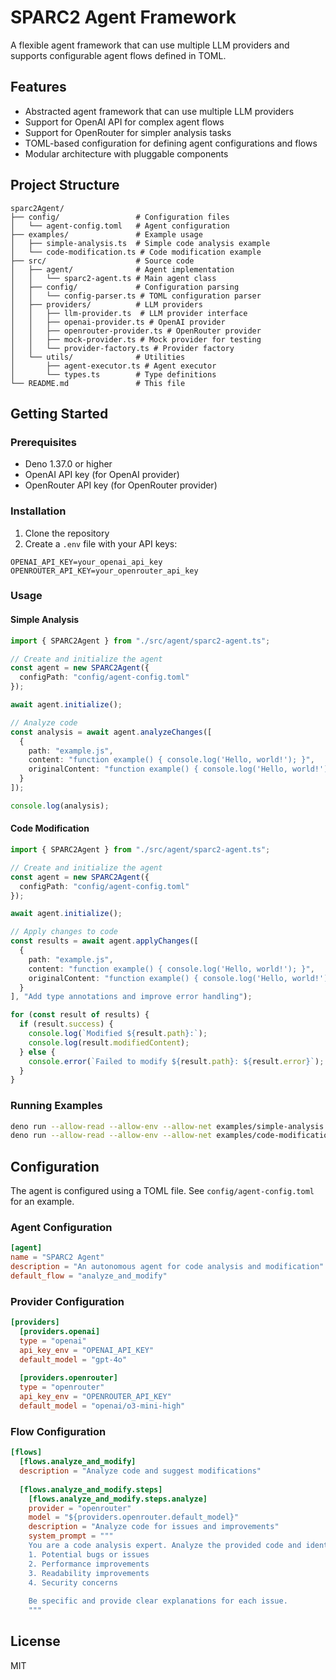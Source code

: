 # SPARC2 Agent Framework

A flexible agent framework that can use multiple LLM providers and supports configurable agent flows defined in TOML.

## Features

- Abstracted agent framework that can use multiple LLM providers
- Support for OpenAI API for complex agent flows
- Support for OpenRouter for simpler analysis tasks
- TOML-based configuration for defining agent configurations and flows
- Modular architecture with pluggable components

## Project Structure

```
sparc2Agent/
├── config/                 # Configuration files
│   └── agent-config.toml   # Agent configuration
├── examples/               # Example usage
│   ├── simple-analysis.ts  # Simple code analysis example
│   └── code-modification.ts # Code modification example
├── src/                    # Source code
│   ├── agent/              # Agent implementation
│   │   └── sparc2-agent.ts # Main agent class
│   ├── config/             # Configuration parsing
│   │   └── config-parser.ts # TOML configuration parser
│   ├── providers/          # LLM providers
│   │   ├── llm-provider.ts  # LLM provider interface
│   │   ├── openai-provider.ts # OpenAI provider
│   │   ├── openrouter-provider.ts # OpenRouter provider
│   │   ├── mock-provider.ts # Mock provider for testing
│   │   └── provider-factory.ts # Provider factory
│   └── utils/              # Utilities
│       ├── agent-executor.ts # Agent executor
│       └── types.ts        # Type definitions
└── README.md               # This file
```

## Getting Started

### Prerequisites

- Deno 1.37.0 or higher
- OpenAI API key (for OpenAI provider)
- OpenRouter API key (for OpenRouter provider)

### Installation

1. Clone the repository
2. Create a `.env` file with your API keys:

```
OPENAI_API_KEY=your_openai_api_key
OPENROUTER_API_KEY=your_openrouter_api_key
```

### Usage

#### Simple Analysis

```typescript
import { SPARC2Agent } from "./src/agent/sparc2-agent.ts";

// Create and initialize the agent
const agent = new SPARC2Agent({
  configPath: "config/agent-config.toml"
});

await agent.initialize();

// Analyze code
const analysis = await agent.analyzeChanges([
  {
    path: "example.js",
    content: "function example() { console.log('Hello, world!'); }",
    originalContent: "function example() { console.log('Hello, world!'); }"
  }
]);

console.log(analysis);
```

#### Code Modification

```typescript
import { SPARC2Agent } from "./src/agent/sparc2-agent.ts";

// Create and initialize the agent
const agent = new SPARC2Agent({
  configPath: "config/agent-config.toml"
});

await agent.initialize();

// Apply changes to code
const results = await agent.applyChanges([
  {
    path: "example.js",
    content: "function example() { console.log('Hello, world!'); }",
    originalContent: "function example() { console.log('Hello, world!'); }"
  }
], "Add type annotations and improve error handling");

for (const result of results) {
  if (result.success) {
    console.log(`Modified ${result.path}:`);
    console.log(result.modifiedContent);
  } else {
    console.error(`Failed to modify ${result.path}: ${result.error}`);
  }
}
```

### Running Examples

```bash
deno run --allow-read --allow-env --allow-net examples/simple-analysis.ts
deno run --allow-read --allow-env --allow-net examples/code-modification.ts
```

## Configuration

The agent is configured using a TOML file. See `config/agent-config.toml` for an example.

### Agent Configuration

```toml
[agent]
name = "SPARC2 Agent"
description = "An autonomous agent for code analysis and modification"
default_flow = "analyze_and_modify"
```

### Provider Configuration

```toml
[providers]
  [providers.openai]
  type = "openai"
  api_key_env = "OPENAI_API_KEY"
  default_model = "gpt-4o"
  
  [providers.openrouter]
  type = "openrouter"
  api_key_env = "OPENROUTER_API_KEY"
  default_model = "openai/o3-mini-high"
```

### Flow Configuration

```toml
[flows]
  [flows.analyze_and_modify]
  description = "Analyze code and suggest modifications"
  
  [flows.analyze_and_modify.steps]
    [flows.analyze_and_modify.steps.analyze]
    provider = "openrouter"
    model = "${providers.openrouter.default_model}"
    description = "Analyze code for issues and improvements"
    system_prompt = """
    You are a code analysis expert. Analyze the provided code and identify:
    1. Potential bugs or issues
    2. Performance improvements
    3. Readability improvements
    4. Security concerns
    
    Be specific and provide clear explanations for each issue.
    """
```

## License

MIT